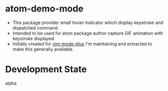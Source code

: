 # atom-demo-mode

- This package provider small hover indicator which display keystroke and dispatched command.
- Intended to be used for atom package author capture GIF animation with keystroke displayed.
- Initially created for [vim-mode-plus](https://atom.io/packages/vim-mode-plus) I'm maintaining and extracted to make this generally available.

# Development State

alpha
